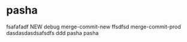 # pasha
fsafafadf
NEW
debug
merge-commit-new
ffsdfsd
merge-commit-prod
dasdasdasdsafsdfs
ddd
pasha pasha
